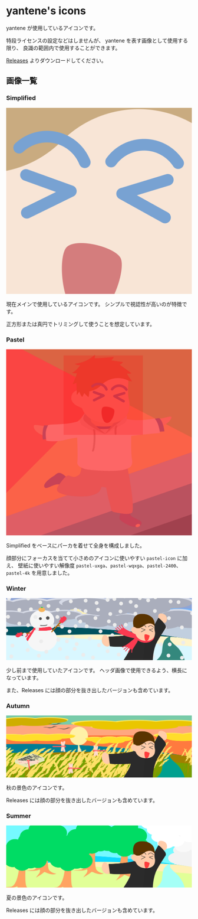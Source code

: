 yantene's icons
=============

yantene が使用しているアイコンです。

特段ライセンスの設定などはしませんが、
yantene を表す画像として使用する限り、
良識の範囲内で使用することができます。

[Releases](https://github.com/yantene/icons/releases/latest)
よりダウンロードしてください。

## 画像一覧

### Simplified

![Simplified](src/simplified.svg)

現在メインで使用しているアイコンです。
シンプルで視認性が高いのが特徴です。

正方形または真円でトリミングして使うことを想定しています。

### Pastel

![Pastel](src/pastel.svg)

Simplified をベースにパーカを着せて全身を構成しました。

顔部分にフォーカスを当てて小さめのアイコンに使いやすい `pastel-icon` に加え、
壁紙に使いやすい解像度 `pastel-uxga`、`pastel-wqxga`、`pastel-2400`、`pastel-4k` を用意しました。

### Winter

![Winter](src/winter.svg)

少し前まで使用していたアイコンです。
ヘッダ画像で使用できるよう、横長になっています。

また、Releases には顔の部分を抜き出したバージョンも含めています。

### Autumn

![Autumn](src/autumn.svg)

秋の景色のアイコンです。

Releases には顔の部分を抜き出したバージョンも含めています。

### Summer

![Summer](src/summer.svg)

夏の景色のアイコンです。

Releases には顔の部分を抜き出したバージョンも含めています。
